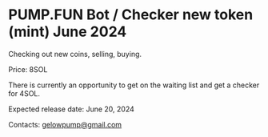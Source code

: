 # PUMP.FUN Bot / Checker new token (mint) June 2024

Checking out new coins, selling, buying.

Price: 8SOL

There is currently an opportunity to get on the waiting list and get a checker for 4SOL.

Expected release date: June 20, 2024

Contacts: gelowpump@gmail.com
